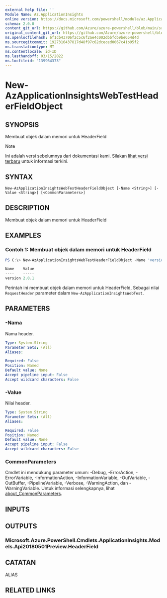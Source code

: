 ```yaml
---
external help file: ''
Module Name: Az.ApplicationInsights
online version: https://docs.microsoft.com/powershell/module/az.ApplicationInsights/new-AzApplicationInsightsWebTestHeaderFieldObject
schema: 2.0.0
content_git_url: https://github.com/Azure/azure-powershell/blob/main/src/ApplicationInsights/ApplicationInsights/help/New-AzApplicationInsightsWebTestHeaderFieldObject.md
original_content_git_url: https://github.com/Azure/azure-powershell/blob/main/src/ApplicationInsights/ApplicationInsights/help/New-AzApplicationInsightsWebTestHeaderFieldObject.md
ms.openlocfilehash: 6f1cb43706f2c5c6f2ae4c002dbbfcb9be654d4d
ms.sourcegitcommit: 1927316437817d48f97c62dceced0067c41b95f2
ms.translationtype: MT
ms.contentlocale: id-ID
ms.lasthandoff: 03/15/2022
ms.locfileid: "139964373"
---
```

# New-AzApplicationInsightsWebTestHeaderFieldObject

## SYNOPSIS
Membuat objek dalam memori untuk HeaderField

> [!NOTE]
>Ini adalah versi sebelumnya dari dokumentasi kami. Silakan [lihat versi terbaru](/powershell/module/az.applicationinsights/new-azapplicationinsightswebtestheaderfieldobject) untuk informasi terkini.

## SYNTAX

```
New-AzApplicationInsightsWebTestHeaderFieldObject [-Name <String>] [-Value <String>] [<CommonParameters>]
```

## DESCRIPTION
Membuat objek dalam memori untuk HeaderField

## EXAMPLES

### Contoh 1: Membuat objek dalam memori untuk HeaderField
```powershell
PS C:\> New-AzApplicationInsightsWebTestHeaderFieldObject -Name 'version' -Value '2.0.1'

Name    Value
----    -----
version 2.0.1
```

Perintah ini membuat objek dalam memori untuk HeaderField, Sebagai nilai `RequestHeader` parameter dalam `New-AzApplicationInsightsWebTest`.

## PARAMETERS

### -Nama
Nama header.

```yaml
Type: System.String
Parameter Sets: (All)
Aliases:

Required: False
Position: Named
Default value: None
Accept pipeline input: False
Accept wildcard characters: False
```

### -Value
Nilai header.

```yaml
Type: System.String
Parameter Sets: (All)
Aliases:

Required: False
Position: Named
Default value: None
Accept pipeline input: False
Accept wildcard characters: False
```

### CommonParameters
Cmdlet ini mendukung parameter umum: -Debug, -ErrorAction, -ErrorVariable, -InformationAction, -InformationVariable, -OutVariable, -OutBuffer, -PipelineVariable, -Verbose, -WarningAction, dan -WarningVariable. Untuk informasi selengkapnya, lihat [about_CommonParameters](http://go.microsoft.com/fwlink/?LinkID=113216).

## INPUTS

## OUTPUTS

### Microsoft.Azure.PowerShell.Cmdlets.ApplicationInsights.Models.Api20180501Preview.HeaderField

## CATATAN

ALIAS

## RELATED LINKS

